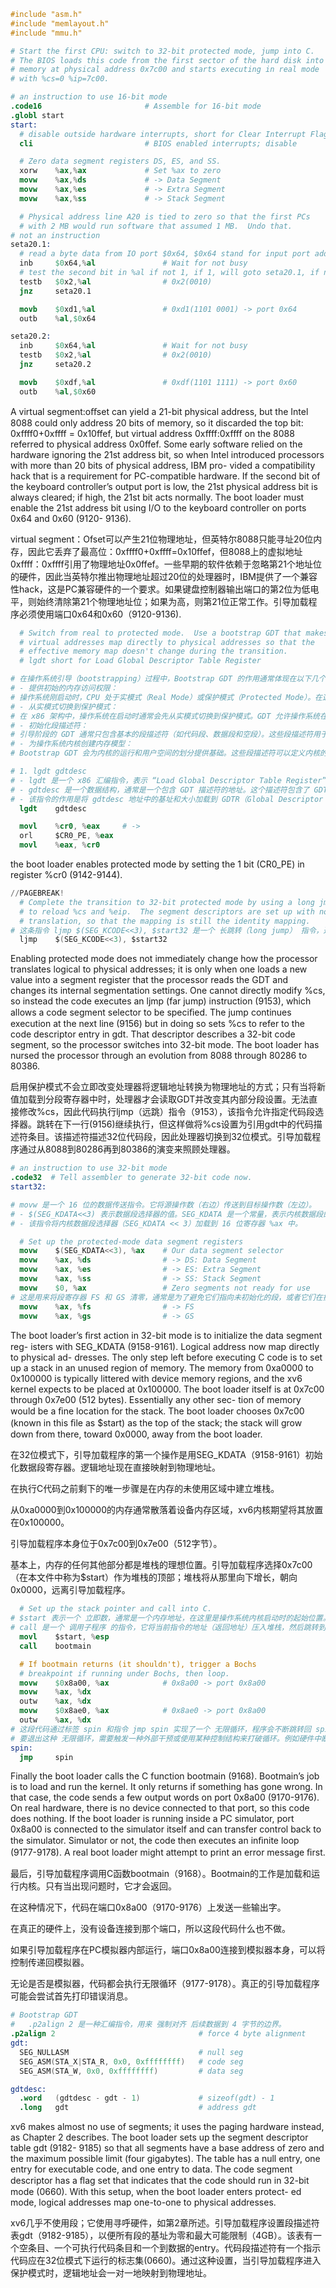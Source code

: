 ```s
#include "asm.h"
#include "memlayout.h"
#include "mmu.h"

# Start the first CPU: switch to 32-bit protected mode, jump into C.
# The BIOS loads this code from the first sector of the hard disk into
# memory at physical address 0x7c00 and starts executing in real mode
# with %cs=0 %ip=7c00.

# an instruction to use 16-bit mode
.code16                       # Assemble for 16-bit mode
.globl start
start:
  # disable outside hardware interrupts, short for Clear Interrupt Flag
  cli                         # BIOS enabled interrupts; disable
```

```s
  # Zero data segment registers DS, ES, and SS.
  xorw    %ax,%ax             # Set %ax to zero
  movw    %ax,%ds             # -> Data Segment
  movw    %ax,%es             # -> Extra Segment
  movw    %ax,%ss             # -> Stack Segment
```

```s
  # Physical address line A20 is tied to zero so that the first PCs 
  # with 2 MB would run software that assumed 1 MB.  Undo that.
# not an instruction
seta20.1:
  # read a byte data from IO port $0x64, $0x64 stand for input port address/number. $0x64 usually stand for read data from keyboard.
  inb     $0x64,%al               # Wait for not busy
  # test the second bit in %al if not 1, if 1, will goto seta20.1, if not, will continue
  testb   $0x2,%al                # 0x2(0010)
  jnz     seta20.1

  movb    $0xd1,%al               # 0xd1(1101 0001) -> port 0x64
  outb    %al,$0x64

seta20.2:
  inb     $0x64,%al               # Wait for not busy
  testb   $0x2,%al                # 0x2(0010)
  jnz     seta20.2

  movb    $0xdf,%al               # 0xdf(1101 1111) -> port 0x60
  outb    %al,$0x60
```

A virtual  segment:oﬀset  can yield a 21-bit physical address, but the Intel 8088 could only address 20 bits of memory, so it discarded the top bit:  0xffff0+0xffff = 0x10ffef, but virtual address 0xffff:0xffff on the 8088 referred to physical address 0x0ffef. Some early software relied on the hardware ignoring the 21st address bit, so when Intel introduced processors with more than 20 bits of physical address, IBM pro- vided a compatibility hack that is a requirement for PC-compatible hardware. If the second bit of the keyboard controller’s output port is low, the 21st physical address bit is always cleared; if high, the 21st bit acts normally. The boot loader must enable the 21st address bit using I/O to the keyboard controller on ports 0x64 and 0x60  (9120-
9136).

virtual segment：Ofset可以产生21位物理地址，但英特尔8088只能寻址20位内存，因此它丢弃了最高位：0xffff0+0xffff=0x10ffef，但8088上的虚拟地址0xffff：0xffff引用了物理地址0x0ffef。一些早期的软件依赖于忽略第21个地址位的硬件，因此当英特尔推出物理地址超过20位的处理器时，IBM提供了一个兼容性hack，这是PC兼容硬件的一个要求。如果键盘控制器输出端口的第2位为低电平，则始终清除第21个物理地址位；如果为高，则第21位正常工作。引导加载程序必须使用端口0x64和0x60（9120-9136).

```s
  # Switch from real to protected mode.  Use a bootstrap GDT that makes
  # virtual addresses map directly to physical addresses so that the
  # effective memory map doesn't change during the transition.
  # lgdt short for Load Global Descriptor Table Register

# 在操作系统引导（bootstrapping）过程中，Bootstrap GDT 的作用通常体现在以下几个方面：
# - 提供初始的内存访问权限：
# 操作系统刚启动时，CPU 处于实模式（Real Mode）或保护模式（Protected Mode）。在这些模式下，GDT 定义了代码段、数据段等内存区域，操作系统通过它们来安全地访问内存。
# - 从实模式切换到保护模式：
# 在 x86 架构中，操作系统在启动时通常会先从实模式切换到保护模式。GDT 允许操作系统在保护模式下使用分段机制来管理内存。在这时，Bootstrap GDT 的作用就是提供一个简单的、最基本的 GDT，用于操作系统完成从实模式到保护模式的过渡。
# - 初始化段描述符：
# 引导阶段的 GDT 通常只包含基本的段描述符（如代码段、数据段和空段）。这些段描述符用于配置系统的内存访问权限和大小，从而使操作系统能够以保护模式的方式运行。
# - 为操作系统内核创建内存模型：
# Bootstrap GDT 会为内核的运行和用户空间的划分提供基础。这些段描述符可以定义内核的代码段、数据段以及堆栈段等，保证内核能够访问到正确的内存区域。

# 1. lgdt gdtdesc
# - lgdt 是一个 x86 汇编指令，表示 “Load Global Descriptor Table Register”（加载全局描述符表寄存器）。
# - gdtdesc 是一个数据结构，通常是一个包含 GDT 描述符的地址。这个描述符包含了 GDT 的基地址和大小。
# - 该指令的作用是将 gdtdesc 地址中的基址和大小加载到 GDTR（Global Descriptor Table Register）寄存器中。这样，CPU 就会使用新加载的 GDT 来进行内存段的管理。
  lgdt    gdtdesc
```

```s
  movl    %cr0, %eax     # ->
  orl     $CR0_PE, %eax
  movl    %eax, %cr0
```

the boot loader enables protected mode by setting the 1 bit (CR0_PE) in register %cr0 (9142-9144).

```s
//PAGEBREAK!
  # Complete the transition to 32-bit protected mode by using a long jmp
  # to reload %cs and %eip.  The segment descriptors are set up with no
  # translation, so that the mapping is still the identity mapping.
# 这条指令 ljmp $(SEG_KCODE<<3), $start32 是一个 长跳转（long jump） 指令，通常用于操作系统引导过程中或从实模式切换到保护模式后，跳转到新的代码段。它用于改变程序的控制流，并同时设置段选择器。
  ljmp    $(SEG_KCODE<<3), $start32
```

Enabling protected mode does not immediately change how the processor translates logical to physical addresses; it is only when one loads a new value into a segment register that the processor reads the GDT and changes its internal segmentation settings. One cannot directly modify %cs, so instead the code executes an ljmp (far jump) instruction (9153), which allows a code segment selector to be speciﬁed. The jump continues execution at the next line (9156) but in doing so sets %cs to refer to the code descriptor entry in gdt. That descriptor describes a 32-bit code segment, so the processor switches into 32-bit mode. The boot loader has nursed the processor through an evolution from 8088 through 80286 to 80386.

启用保护模式不会立即改变处理器将逻辑地址转换为物理地址的方式；只有当将新值加载到分段寄存器中时，处理器才会读取GDT并改变其内部分段设置。无法直接修改%cs，因此代码执行ljmp（远跳）指令（9153），该指令允许指定代码段选择器。跳转在下一行(9156)继续执行，但这样做将%cs设置为引用gdt中的代码描述符条目。该描述符描述32位代码段，因此处理器切换到32位模式。引导加载程序通过从8088到80286再到80386的演变来照顾处理器。

```s
# an instruction to use 32-bit mode
.code32  # Tell assembler to generate 32-bit code now.
start32:

# movw 是一个 16 位的数据传送指令。它将源操作数（右边）传送到目标操作数（左边）。
# - $(SEG_KDATA<<3) 表示数据段选择器的值。SEG_KDATA 是一个常量，表示内核数据段的选择器。由于 x86 架构中段选择器的大小是 8 字节，所以通过左移 3 位 (<<3) 来将选择器转换成有效的值（等价于乘以 8）。因此，SEG_KDATA << 3 计算出的结果是内核数据段的选择器。
# - 该指令将内核数据段选择器（SEG_KDATA << 3）加载到 16 位寄存器 %ax 中。

  # Set up the protected-mode data segment registers
  movw    $(SEG_KDATA<<3), %ax    # Our data segment selector
  movw    %ax, %ds                # -> DS: Data Segment
  movw    %ax, %es                # -> ES: Extra Segment
  movw    %ax, %ss                # -> SS: Stack Segment
  movw    $0, %ax                 # Zero segments not ready for use
# 这是用来将段寄存器 FS 和 GS 清零，通常是为了避免它们指向未初始化的段，或者它们在操作系统的初始化过程中并不需要立即使用。
  movw    %ax, %fs                # -> FS
  movw    %ax, %gs                # -> GS
```

The boot loader’s ﬁrst action in 32-bit mode is to initialize the data segment reg- isters with  SEG_KDATA (9158-9161). Logical address now map directly to physical ad- dresses. The only step left before executing C code is to set up a stack in an unused region of memory. The memory from 0xa0000 to 0x100000 is typically littered with device memory regions, and the xv6 kernel expects to be placed at  0x100000. The boot loader itself is at 0x7c00 through 0x7e00 (512 bytes). Essentially any other sec- tion of memory would be a  ﬁne location for the stack. The boot loader chooses 0x7c00 (known in this  ﬁle as  $start) as the top of the stack; the stack will grow down from there, toward 0x0000, away from the boot loader.

在32位模式下，引导加载程序的第一个操作是用SEG_KDATA（9158-9161）初始化数据段寄存器。逻辑地址现在直接映射到物理地址。

在执行C代码之前剩下的唯一步骤是在内存的未使用区域中建立堆栈。

从0xa0000到0x100000的内存通常散落着设备内存区域，xv6内核期望将其放置在0x100000。

引导加载程序本身位于0x7c00到0x7e00（512字节）。

基本上，内存的任何其他部分都是堆栈的理想位置。引导加载程序选择0x7c00（在本文件中称为$start）作为堆栈的顶部；堆栈将从那里向下增长，朝向0x0000，远离引导加载程序。

```s
  # Set up the stack pointer and call into C.
# $start 表示一个 立即数，通常是一个内存地址，在这里是操作系统内核启动时的起始位置。
# call 是一个 调用子程序 的指令，它将当前指令的地址（返回地址）压入堆栈，然后跳转到目标地址执行指令。
  movl    $start, %esp
  call    bootmain

  # If bootmain returns (it shouldn't), trigger a Bochs
  # breakpoint if running under Bochs, then loop.
  movw    $0x8a00, %ax            # 0x8a00 -> port 0x8a00
  movw    %ax, %dx
  outw    %ax, %dx
  movw    $0x8ae0, %ax            # 0x8ae0 -> port 0x8a00
  outw    %ax, %dx
# 这段代码通过标签 spin 和指令 jmp spin 实现了一个 无限循环，程序会不断跳转回 spin 标签，导致程序停留在该位置而不再继续执行后续代码。这个模式在操作系统的启动或错误处理中非常常见，通常用于程序暂停或等待外部事件。
# 要退出这种 无限循环，需要触发一种外部干预或使用某种控制结构来打破循环。例如硬件中断
spin:
  jmp     spin
```

Finally the boot loader calls the C function bootmain (9168).  Bootmain’s job is to load and run the kernel. It only returns if something has gone wrong. In that case, the code sends a few output words on port 0x8a00 (9170-9176). On real hardware, there is no device connected to that port, so this code does nothing. If the boot loader is running inside a PC simulator, port 0x8a00 is connected to the simulator itself and can transfer control back to the simulator. Simulator or not, the code then executes an inﬁnite loop  (9177-9178). A real boot loader might attempt to print an error message ﬁrst.

最后，引导加载程序调用C函数bootmain（9168）。Bootmain的工作是加载和运行内核。只有当出现问题时，它才会返回。

在这种情况下，代码在端口0x8a00（9170-9176）上发送一些输出字。

在真正的硬件上，没有设备连接到那个端口，所以这段代码什么也不做。

如果引导加载程序在PC模拟器内部运行，端口0x8a00连接到模拟器本身，可以将控制传递回模拟器。

无论是否是模拟器，代码都会执行无限循环（9177-9178）。真正的引导加载程序可能会尝试首先打印错误消息。

```s
# Bootstrap GDT
# 	.p2align 2 是一种汇编指令，用来 强制对齐 后续数据到 4 字节的边界。
.p2align 2                                # force 4 byte alignment
gdt:
  SEG_NULLASM                             # null seg
  SEG_ASM(STA_X|STA_R, 0x0, 0xffffffff)   # code seg
  SEG_ASM(STA_W, 0x0, 0xffffffff)         # data seg

gdtdesc:
  .word   (gdtdesc - gdt - 1)             # sizeof(gdt) - 1
  .long   gdt                             # address gdt
```

xv6 makes almost no use of segments; it uses the paging hardware instead, as Chapter 2 describes. The boot loader sets up the segment descriptor table gdt (9182- 9185)  so that all segments have a base address of zero and the maximum possible limit (four gigabytes). The table has a null entry, one entry for executable code, and one entry to data. The code segment descriptor has a ﬂag set that indicates that the code should run in 32-bit mode (0660). With this setup, when the boot loader enters protect- ed mode, logical addresses map one-to-one to physical addresses.

xv6几乎不使用段；它使用寻呼硬件，如第2章所述。引导加载程序设置段描述符表gdt（9182-9185），以便所有段的基址为零和最大可能限制（4GB）。该表有一个空条目、一个可执行代码条目和一个到数据的entry。代码段描述符有一个指示代码应在32位模式下运行的标志集(0660)。通过这种设置，当引导加载程序进入保护模式时，逻辑地址会一对一地映射到物理地址。